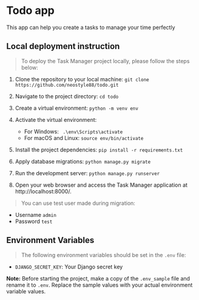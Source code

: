 # Todo app

This app can help you create a tasks to manage your time perfectly

## Local deployment instruction

>To deploy the Task Manager project locally, please follow the steps below:

1. Clone the repository to your local machine:
   ```git clone https://github.com/neostyle88/todo.git```

2. Navigate to the project directory:
   ```cd todo```

3. Create a virtual environment:
   ```python -m venv env```

4. Activate the virtual environment:
   - For Windows:
   ``` .\env\Scripts\activate```
   - For macOS and Linux:
   ```source env/bin/activate```

5. Install the project dependencies:
   ```pip install -r requirements.txt```

6. Apply database migrations:
   ```python manage.py migrate```

7. Run the development server:
   ```python manage.py runserver```

8. Open your web browser and access the Task Manager application at http://localhost:8000/.

> You can use test user made during migration:

   - Username ```admin```
   - Password ```test```

## Environment Variables

>The following environment variables should be set in the `.env` file:

- `DJANGO_SECRET_KEY`: Your Django secret key

**Note:** Before starting the project, make a copy of the `.env_sample` file and rename it to `.env`. Replace the sample values with your actual environment variable values.